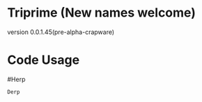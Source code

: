 # Triprime (New names welcome)
version 0.0.1.45(pre-alpha-crapware)

# Code Usage


#Herp

```
Derp

```
